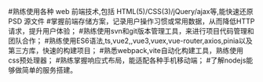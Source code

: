 #熟练使用各种 web 前端技术,包括 HTML(5)/CSS(3)/jQuery/ajax等,能快速还原 PSD 源文件
#掌握前端存储方案，记录用户操作习惯或常用数据，从而降低HTTP请求，提升用户体验；
#熟练使用svn和git版本管理工具，来进行项目代码管理和团队合作；
#熟练使用ES6语法,ts,vue2,,vue3,vuex,vue-router,axios,pinia以及第三方库，快速的构建项目；
#熟悉webpack,vite自动化构建工具，熟练使用 css预处理器；
#熟练掌握响应式布局，能适配各种手机移动端；
#了解nodejs能够做简单的服务搭建。
